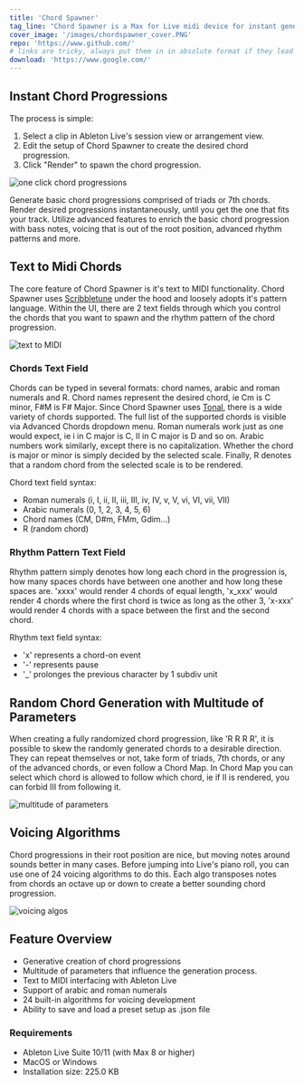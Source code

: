 ```yaml
---
title: 'Chord Spawner'
tag_line: "Chord Spawner is a Max for Live midi device for instant generation of chord progressions. Get inspired or create a chord progression directly inside Ableton Live's clips."
cover_image: '/images/chordspawner_cover.PNG'
repo: 'https://www.github.com/'
# links are tricky, always put them in in absolute format if they lead to an external source, / at the end included
download: 'https://www.google.com/'
---
```


## Instant Chord Progressions

The process is simple:

1. Select a clip in Ableton Live's session view or arrangement view.
2. Edit the setup of Chord Spawner to create the desired chord progression.
3. Click "Render" to spawn the chord progression.

![one click chord progressions](/images/chs1.gif 'one click chord progressions')

Generate basic chord progressions comprised of triads or 7th chords. Render desired progressions instantaneously, until you get the one that fits your track. Utilize advanced features to enrich the basic chord progression with bass notes, voicing that is out of the root position, advanced rhythm patterns and more.

## Text to Midi Chords

The core feature of Chord Spawner is it's text to MIDI functionality. Chord Spawner uses [Scribbletune](https://scribbletune.com/) under the hood and loosely adopts it's pattern language. Within the UI, there are 2 text fields through which you control the chords that you want to spawn and the rhythm pattern of the chord progression.

![text to MIDI](/images/chs2.gif 'text to MIDI')

### Chords Text Field

Chords can be typed in several formats: chord names, arabic and roman numerals and R. Chord names represent the desired chord, ie Cm is C minor, F#M is F# Major. Since Chord Spawner uses [Tonal](https://github.com/tonaljs/tonal), there is a wide variety of chords supported. The full list of the supported chords is visible via Advanced Chords dropdown menu. Roman numerals work just as one would expect, ie i in C major is C, II in C major is D and so on. Arabic numbers work similarly, except there is no capitalization. Whether the chord is major or minor is simply decided by the selected scale. Finally, R denotes that a random chord from the selected scale is to be rendered.

Chord text field syntax:

- Roman numerals (i, I, ii, II, iii, III, iv, IV, v, V, vi, VI, vii, VII)
- Arabic numerals (0, 1, 2, 3, 4, 5, 6)
- Chord names (CM, D#m, FMm, Gdim...)
- R (random chord)

### Rhythm Pattern Text Field

Rhythm pattern simply denotes how long each chord in the progression is, how many spaces chords have between one another and how long these spaces are. 'xxxx' would render 4 chords of equal length, 'x_xxx' would render 4 chords where the first chord is twice as long as the other 3, 'x-xxx' would render 4 chords with a space between the first and the second chord.

Rhythm text field syntax:

- 'x' represents a chord-on event
- '-' represents pause
- '\_' prolonges the previous character by 1 subdiv unit

## Random Chord Generation with Multitude of Parameters

When creating a fully randomized chord progression, like 'R R R R', it is possible to skew the randomly generated chords to a desirable direction. They can repeat themselves or not, take form of triads, 7th chords, or any of the advanced chords, or even follow a Chord Map. In Chord Map you can select which chord is allowed to follow which chord, ie if II is rendered, you can forbid III from following it.

![multitude of parameters](/images/chs3.gif 'multitude of parameters')

## Voicing Algorithms

Chord progressions in their root position are nice, but moving notes around sounds better in many cases. Before jumping into Live's piano roll, you can use one of 24 voicing algorithms to do this. Each algo transposes notes from chords an octave up or down to create a better sounding chord progression.

![voicing algos](/images/chs4.gif 'voicing algos')

## Feature Overview

- Generative creation of chord progressions
- Multitude of parameters that influence the generation process.
- Text to MIDI interfacing with Ableton Live
- Support of arabic and roman numerals
- 24 built-in algorithms for voicing development
- Ability to save and load a preset setup as .json file

### Requirements

- Ableton Live Suite 10/11 (with Max 8 or higher)
- MacOS or Windows
- Installation size: 225.0 KB
